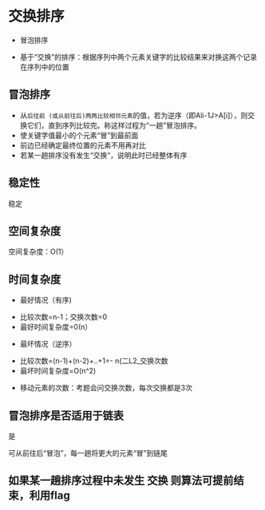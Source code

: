 # 交换排序
* 冒泡排序

- 基于“交换”的排序：根据序列中两个元素关键字的比较结果来对换这两个记录在序列中的位置
  
## 冒泡排序
* 从`后往前 (或从前往后)两两比较相邻元素`的值，若为逆序（即Ali-1J>A[i]），则交换它们，直到序列比较完。称这样过程为“一趟”冒泡排序。
* 使关键字值最小的个元素“冒”到最前面
* 前边已经确定最终位置的元素不用再对比
* 若某一趟排序没有发生“交换”，说明此时已经整体有序

## 稳定性
稳定

## 空间复杂度
空间复杂度：O(1）

## 时间复杂度
* 最好情况（有序)
- 比较次数=n-1；交换次数=0
- 最好时间复杂度=0(n）

* 最坏情况（逆序）
- 比较次数=(n-1)+(n-2)+..+1=- n(二L2_交换次数
- 最坏时间复杂度=O(n^2)

* 移动元素的次数：考题会问交换次数，每次交换都是3次

## 冒泡排序是否适用于链表
是

可从前往后“冒泡”，每一趟将更大的元素“冒”到链尾

## 如果某一趟排序过程中未发生 交换 则算法可提前结束，利用flag